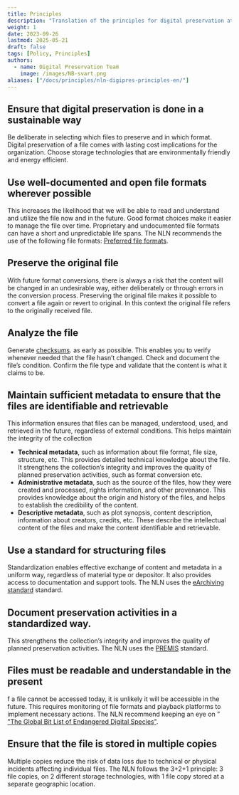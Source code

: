 ```yaml
---
title: Principles
description: "Translation of the principles for digital preservation at the National Library of Norway"
weight: 1
date: 2023-09-26
lastmod: 2025-05-21
draft: false
tags: [Policy, Principles]
authors: 
  - name: Digital Preservation Team
    image: /images/NB-svart.png
aliases: ["/docs/principles/nln-digipres-principles-en/"]
---
```


## Ensure that digital preservation is done in a sustainable way

Be deliberate in selecting which files to preserve and in which format. 
Digital preservation of a file comes with lasting cost implications for the organization. 
Choose storage technologies that are environmentally friendly and energy efficient.

## Use well-documented and open file formats wherever possible

This increases the likelihood that we will be able to read and understand and utilize the file now and in the future.
Good format choices make it easier to manage the file over time.
Proprietary and undocumented file formats can have a short and unpredictable life spans.
The NLN recommends the use of the following file formats: [Preferred file formats](/docs/formats "Link to a list of preferred file formats").

## Preserve the original file

With future format conversions, there is always a risk that the content will be changed in an undesirable way, either deliberately or through errors in the conversion process.
Preserving the original file makes it possible to convert a file again or revert to original.
In this context the original file refers to the originally received file.

## Analyze the file

Generate [checksums](https://en.wikipedia.org/wiki/Checksum "Link to a checksum definition"). as early as possible. 
This enables you to verify whenever needed that the file hasn’t changed. 
Check and document the file’s condition. Confirm the file type and validate that the content is what it claims to be.

## Maintain sufficient metadata to ensure that the files are identifiable and retrievable

This information ensures that files can be managed, understood, used, and retrieved in the future, regardless of external conditions. 
This helps maintain the integrity of the collection

- **Technical metadata**, such as information about file format, file size, structure, etc.
  This provides detailed technical knowledge about the file.
  It strengthens the collection’s integrity and improves the quality of planned preservation activities, such as format conversion etc.
- **Administrative metadata**, such as the source of the files, how they were created and processed, rights information, and other provenance.
  This provides knowledge about the origin and history of the files, and helps to establish the credibility of the content.
- **Descriptive metadata**, such as plot synopsis, content description, information about creators, credits, etc.
  These describe the intellectual content of the files and make the content identifiable and retrievable.

## Use a standard for structuring files

Standardization enables effective exchange of content and metadata in a uniform way, regardless of material type or depositor. 
It also provides access to documentation and support tools. The NLN uses the [eArchiving](https://eark.online/ "Official E-ARK website") [standard](https://dilcis.eu/specifications "Spesifications and guidelines for E-ARK") standard.

## Document preservation activities in a standardized way.

This strengthens the collection’s integrity and improves the quality of planned preservation activities. The NLN uses the [PREMIS](https://www.loc.gov/standards/premis/ "Official PREMIS website") standard.

## Files must be readable and understandable in the present

f a file cannot be accessed today, it is unlikely it will be accessible in the future. 
This requires monitoring of file formats and playback platforms to implement necessary actions. 
The NLN recommend keeping an eye on ” ["The Global Bit List of Endangered Digital Species"](https://www.dpconline.org/digipres/champion-digital-preservation/bit-list "The Global 'Bit List' of Endangered Digital Species").

## Ensure that the file is stored in multiple copies

Multiple copies reduce the risk of data loss due to technical or physical incidents affecting individual files. 
The NLN follows the 3+2+1 principle: 3 file copies, on 2 different storage technologies, with 1 file copy stored at a separate geographic location.
